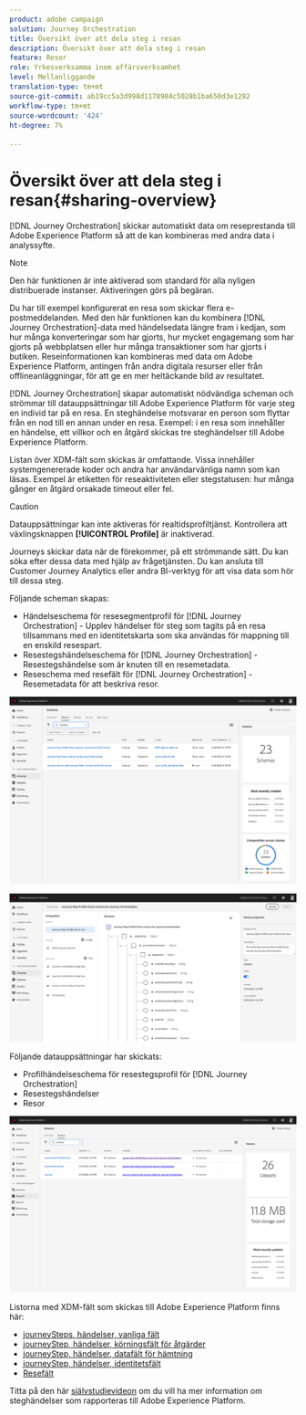 ```yaml
---
product: adobe campaign
solution: Journey Orchestration
title: Översikt över att dela steg i resan
description: Översikt över att dela steg i resan
feature: Resor
role: Yrkesverksamma inom affärsverksamhet
level: Mellanliggande
translation-type: tm+mt
source-git-commit: ab19cc5a3d998d1178984c5028b1ba650d3e1292
workflow-type: tm+mt
source-wordcount: '424'
ht-degree: 7%

---
```



# Översikt över att dela steg i resan{#sharing-overview}

[!DNL Journey Orchestration] skickar automatiskt data om reseprestanda till Adobe Experience Platform så att de kan kombineras med andra data i analyssyfte.

>[!NOTE]
>
>Den här funktionen är inte aktiverad som standard för alla nyligen distribuerade instanser. Aktiveringen görs på begäran.

Du har till exempel konfigurerat en resa som skickar flera e-postmeddelanden. Med den här funktionen kan du kombinera [!DNL Journey Orchestration]-data med händelsedata längre fram i kedjan, som hur många konverteringar som har gjorts, hur mycket engagemang som har gjorts på webbplatsen eller hur många transaktioner som har gjorts i butiken. Reseinformationen kan kombineras med data om Adobe Experience Platform, antingen från andra digitala resurser eller från offlineanläggningar, för att ge en mer heltäckande bild av resultatet.

[!DNL Journey Orchestration] skapar automatiskt nödvändiga scheman och strömmar till datauppsättningar till Adobe Experience Platform för varje steg en individ tar på en resa. En steghändelse motsvarar en person som flyttar från en nod till en annan under en resa. Exempel: i en resa som innehåller en händelse, ett villkor och en åtgärd skickas tre steghändelser till Adobe Experience Platform.

Listan över XDM-fält som skickas är omfattande. Vissa innehåller systemgenererade koder och andra har användarvänliga namn som kan läsas. Exempel är etiketten för reseaktiviteten eller stegstatusen: hur många gånger en åtgärd orsakade timeout eller fel.

>[!CAUTION]
>
>Datauppsättningar kan inte aktiveras för realtidsprofiltjänst. Kontrollera att växlingsknappen **[!UICONTROL Profile]** är inaktiverad.

Journeys skickar data när de förekommer, på ett strömmande sätt. Du kan söka efter dessa data med hjälp av frågetjänsten. Du kan ansluta till Customer Journey Analytics eller andra BI-verktyg för att visa data som hör till dessa steg.

Följande scheman skapas:

* Händelseschema för resesegmentprofil för [!DNL Journey Orchestration] - Upplev händelser för steg som tagits på en resa tillsammans med en identitetskarta som ska användas för mappning till en enskild resespart.
* Resestegshändelseschema för [!DNL Journey Orchestration] - Resestegshändelse som är knuten till en resemetadata.
* Reseschema med resefält för [!DNL Journey Orchestration] - Resemetadata för att beskriva resor.

![](../assets/sharing1.png)

![](../assets/sharing2.png)

Följande datauppsättningar har skickats:

* Profilhändelseschema för resestegsprofil för [!DNL Journey Orchestration]
* Resestegshändelser
* Resor

![](../assets/sharing3.png)

Listorna med XDM-fält som skickas till Adobe Experience Platform finns här:

* [journeySteps, händelser, vanliga fält](../building-journeys/sharing-common-fields.md)
* [journeyStep, händelser, körningsfält för åtgärder](../building-journeys/sharing-execution-fields.md)
* [journeyStep, händelser, datafält för hämtning](../building-journeys/sharing-fetch-fields.md)
* [journeyStep, händelser, identitetsfält](../building-journeys/sharing-identity-fields.md)
* [Resefält](../building-journeys/sharing-journey-fields.md)

Titta på den här [självstudievideon](https://docs.adobe.com/content/help/en/journey-orchestration-learn/tutorials/reporting-step-events-to-adobe-experience-platform.html) om du vill ha mer information om steghändelser som rapporteras till Adobe Experience Platform.
